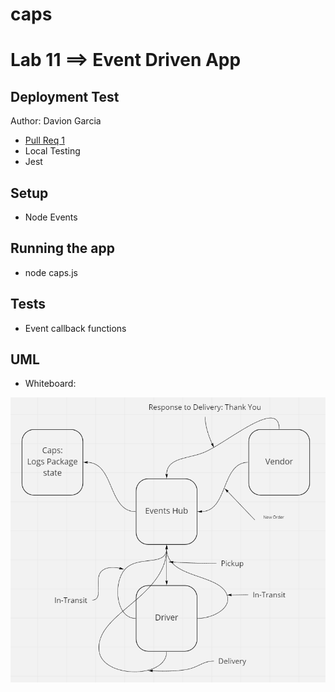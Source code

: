 # caps

# Lab 11 ==> Event Driven App

## Deployment Test

Author: Davion Garcia

- [Pull Req 1](https://github.com/Vektur/caps/pull/1)
- Local Testing
- Jest

## Setup
- Node Events

## Running the app

- node caps.js

## Tests

- Event callback functions

## UML

- Whiteboard:

![WB-Lab-11](WB-Lab-11.PNG)
